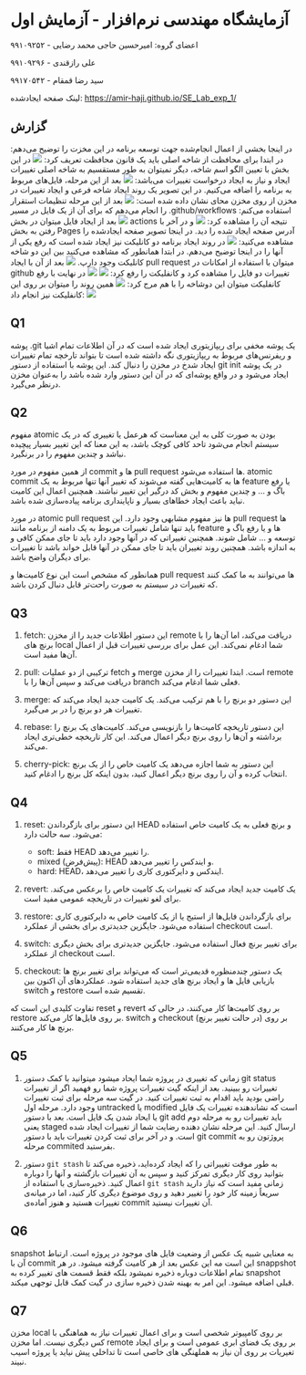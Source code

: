 # آزمایشگاه مهندسی نرم‌افزار - آزمایش اول

اعضای گروه:
امیرحسین حاجی محمد رضایی - ۹۹۱۰۹۲۵۲

علی رازقندی - ۹۹۱۰۹۲۹۶

سید رضا قمقام - ۹۹۱۷۰۵۴۲

لینک صفحه ایجاد‌شده: https://amir-haji.github.io/SE_Lab_exp_1/
## گزارش 
در اینجا بخشی از اعمال انجام‌شده جهت توسعه برنامه در این مخزت را توضیح می‌دهم:
در ابتدا برای محافظت از شاخه اصلی باید یک قانون محافظت تعریف کرد:
![](https://github.com/amir-haji/SE_Lab_exp_1/blob/main/report_screenshots/branch_protection.png)
در این بخش با تعیین الگو اسم شاخه، دیگر نمیتوان به طور مستقسیم به شاخه اصلی تغییرات ایجاد و نیاز به ایجاد درخواست تغییرات می‌باشد:
![](https://github.com/amir-haji/SE_Lab_exp_1/blob/main/report_screenshots/protection_set.png)
بعد از این مرحله، فایل‌های مربوط به برنامه را اضافه می‌کنیم. در این تصویر یک روند ایجاد شاخه فرعی و ایجاد تغییرات در مخزن از روی مخزن محای نشان داده شده است:
![](https://github.com/amir-haji/SE_Lab_exp_1/blob/main/report_screenshots/git_overview.png)
بعد از این مرحله تنظیمات استقرار را انجام می‌دهم که برای آن از یک فایل در مسیر .github/workflows استفاده می‌کنم:
![](https://github.com/amir-haji/SE_Lab_exp_1/blob/main/report_screenshots/deploy_config.png)
بعد از ایجاد فایل میتوان در بخش actions نتیجه آن را مشاهده کرد:
![](https://github.com/amir-haji/SE_Lab_exp_1/blob/main/report_screenshots/actions.png)
و در آخر با رفتن به بخش Pages آدرس صفحه ایجاد شده را دید. در اینجا تصویر صفحه ایجاد‌شده را مشاهده می‌کنید:
![](https://github.com/amir-haji/SE_Lab_exp_1/blob/main/report_screenshots/web_overview.png)
در روند ایجاد برنامه دو کانلیکت نیز ایجاد شده است که رفع یکی از آنها را در اینجا توضیح می‌دهم. در ابتدا همانطور که مشاهده می‌کنید بین این دو شاخه کانلیکت وجود دارپ.
![](https://github.com/amir-haji/SE_Lab_exp_1/blob/main/report_screenshots/conflict1-part1.png)
بعد از آن با ایجاد pull request میتوان با استفاده از امکانات در github تغییرات دو فایل را مشاهده کرد و کانفلیکت را رفع کرد:
![](https://github.com/amir-haji/SE_Lab_exp_1/blob/main/report_screenshots/conflict1%20-%20part%202.png)
![](https://github.com/amir-haji/SE_Lab_exp_1/blob/main/report_screenshots/conflict%201%20-%20part%203.png)
در نهایت با رفع کانفلیکت میتوان این دوشاخه را با هم مرج کرد:
![](https://github.com/amir-haji/SE_Lab_exp_1/blob/main/report_screenshots/conflict%201%20-%20part%204.png)
همین روند را میتوان بر روی این کانفلیکت نیز انجام داد:
![](https://github.com/amir-haji/SE_Lab_exp_1/blob/main/report_screenshots/conflict%202%20-%20part%201.png)


## Q1
پوشه .git یک پوشه مخفی برای ریپازیتوری ایجاد شده است که در آن اطلاعات تمام اشیا و ریفرنس‌های مربوط به ریپازیتوری نگه داشته شده است تا بتواند تارخچه تمام تغییرات ایجاد شدخ در مخزن را دنبال کند. این پوشه با استفاده از دستور git init در یک پوشه ایجاد می‌شود و در واقع پوشه‌ای که در آن این دستور وارد شده باشد را به‌عنوان مخزن درنظر می‌گیرد.

## Q2
مفهوم atomic بودن به صورت کلی به این معناست که هرعمل یا تغییری که در یک سیستم انجام می‌شود تاحد کافی کوچک باشد، به این معنا که این تغییر بسیار پیچیده نباشد و چندین مفهوم را در برنگیرد.

از همین مفهوم در مورد commit ها و pull request ها استفاده می‌شود. atomic commit ها به کامیت‌هایی گفته می‌شوند که تغییر آنها تنها مربوط به یک feature یا رفع باگ و ... و چندین مفهوم و بخش کد درگیر این تغییر نباشند. همچنین اعمال این کامیت نباید باعث ایجاد خطاهای بسیار و ناپاینداری برنامه پیاده‌سازی شده باشد.

در مورد atomic pull request ها نیز مفهوم مشابهی وجود دارد. این pull request ها باید تنها شامل تغییرات مربوط به یک دامنه از برنامه مانند feature ها و یا رفع باگ و توسعه و ... شامل شوند. همچنین تغییراتی که در آنها وجود دارد باید تا جای ممکن کافی و به اندازه باشد. همچنین روند تغییران باید تا جای ممکن در آنها قابل خواند باشد تا تغییرات برای دیگران واضح باشد.

همانطور که مشخص است این نوع کامیت‌ها و pull request ها می‌توانند به ما کمک کنند که تغییرات در سیستم به صورت راحت‌تر قابل دنبال کردن باشد.

## Q3

1. fetch: این دستور اطلاعات جدید را از مخزن remote دریافت می‌کند، اما آن‌ها را با برنچ های local شما ادغام نمی‌کند. این عمل برای بررسی تغییرات قبل از اعمال آن‌ها مفید است.

2. pull: ترکیبی از دو عملیات fetch و merge است. ابتدا تغییرات را از مخزن remote دریافت می‌کند و سپس آن‌ها را با branch فعلی شما ادغام می‌کند.

3. merge: این دستور دو برنچ را با هم ترکیب می‌کند. یک کامیت جدید ایجاد می‌کند که تغییرات هر دو برنچ را در بر می‌گیرد.

4. rebase: این دستور تاریخچه کامیت‌ها را بازنویسی می‌کند. کامیت‌های یک برنچ را برداشته و آن‌ها را روی برنچ دیگر اعمال می‌کند. این کار تاریخچه خطی‌تری ایجاد می‌کند.

5. cherry-pick: این دستور به شما اجازه می‌دهد یک کامیت خاص را از یک برنچ انتخاب کرده و آن را روی برنچ دیگر اعمال کنید، بدون اینکه کل برنچ را ادغام کنید.


## Q4

1. reset: این دستور برای بازگرداندن HEAD و برنچ فعلی به یک کامیت خاص استفاده می‌شود. سه حالت دارد:
   - soft: فقط HEAD را تغییر می‌دهد.
   - mixed (پیش‌فرض): HEAD و ایندکس را تغییر می‌دهد.
   - hard: HEAD، ایندکس و دایرکتوری کاری را تغییر می‌دهد.

2. revert: یک کامیت جدید ایجاد می‌کند که تغییرات یک کامیت خاص را برعکس می‌کند. برای لغو تغییرات در تاریخچه عمومی مفید است.

3. restore: برای بازگرداندن فایل‌ها از استیج یا از یک کامیت خاص به دایرکتوری کاری استفاده می‌شود. جایگزین جدیدتری برای بخشی از عملکرد checkout است.

4. switch: برای تغییر برنچ فعال استفاده می‌شود. جایگزین جدیدتری برای بخش دیگری از عملکرد checkout است.

5. checkout: یک دستور چندمنظوره قدیمی‌تر است که می‌تواند برای تغییر برنچ ها بازیابی فایل ها و ایجاد برنچ های جدید استفاده شود. عملکردهای آن اکنون بین switch و restore تقسیم شده است.

تفاوت کلیدی این است که reset و revert بر روی کامیت‌ها کار می‌کنند، در حالی که restore بر روی فایل‌ها کار می‌کند. switch و checkout (در حالت تغییر برنچ) بر روی برنچ ها کار می‌کنند.

## Q5

1. زمانی که تغییری در پروژه شما ایحاد میشود میتوانید با کمک دستور git status تغییرات رو ببینید. بعد از اینکه گیت تغییرات پروژه شما رو فهمید اگر از تغییرات راضی بودید باید اقدام به ثبت تغییرات کنید. در گیت سه مرحله برای ثبت تغییرات وجود دارد. مرحله اول untracked یا modified است که نشاندهنده تغییرات یک فایل یا ایحاد شدن یک فایل است. بعد با دستور git add باید تغییرات رو به مرحله دوم یعنی staged ارسال کنید. این مرحله نشان دهنده رضایت شما از تغییرات ایجاد شده است. و در آخر برای ثبت کردن تغییرات باید با دستور git commit پروژتون رو به مرحله commited بفرستید.

2. دستور `git stash` به طور موقت تغییراتی را که ایجاد کرده‌اید، ذخیره می‌کند تا بتوانید روی کار دیگری تمرکز کنید و سپس به آن تغییرات بازگشته و آنها را دوباره اعمال کنید. ذخیره‌سازی با استفاده از `git stash` زمانی مفید است که نیاز دارید سریعاً زمینه کار خود را تغییر دهید و روی موضوع دیگری کار کنید، اما در میانه‌ی تغییرات هستید و هنوز آماده‌ی  commit آن تغییرات نیستید.

##  Q6

snapshot به معنایی شبیه یک عکس از وضعیت فایل های موجود در پروژه است. ارتباط آن با commit این است مه این عکس بعد از هر کامیت گرفته میشود. در هر snappshot تمام اطلاعات دوباره ذخیره نمیشود بلکه فقط قسمت های تغییر کرده به snapshot قبلی اضافه میشود. این امر به بهینه شدن ذخیره سازی در گیت کمک قابل توجهی میکند.

##  Q7

مخزن local بر روی کامپیوتر شخصی است و برای اعمال تغییرات نیاز به هماهنگی با کس دیگری نیست. اما مخزن remote بر روی یک فضای ابری عمومی است و برای ایجاد تغیریات بر روی آن نیاز به هملهنگی های خاصی است تا تداخلی پیش نیاید یا پروژه اسیب نبیند.
